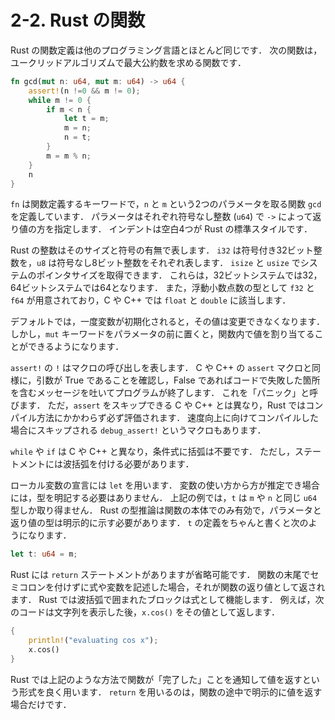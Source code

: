 # 2-2. Rust の関数
Rust の関数定義は他のプログラミング言語とほとんど同じです．
次の関数は，ユークリッドアルゴリズムで最大公約数を求める関数です．

```rust
fn gcd(mut n: u64, mut m: u64) -> u64 {
    assert!(n !=0 && m != 0);
    while m != 0 {
        if m < n {
            let t = m;
            m = n;
            n = t;
        }
        m = m % n;
    }
    n
}
```

```fn``` は関数定義するキーワードで，```n``` と ```m``` という2つのパラメータを取る関数 ```gcd``` を定義しています．
パラメータはそれぞれ符号なし整数 (```u64```) で ```->``` によって返り値の方を指定します．
インデントは空白4つが Rust の標準スタイルです．  

Rust の整数はそのサイズと符号の有無で表します．
```i32``` は符号付き32ビット整数を，```u8``` は符号なし8ビット整数をそれぞれ表します．
```isize``` と ```usize``` でシステムのポインタサイズを取得できます．
これらは，32ビットシステムでは32，64ビットシステムでは64となります．
また，浮動小数点数の型として ```f32``` と ```f64``` が用意されており，C や C++ では ```float``` と ```double``` に該当します．  

デフォルトでは，一度変数が初期化されると，その値は変更できなくなります．
しかし，```mut``` キーワードをパラメータの前に置くと，関数内で値を割り当てることができるようになります．  

```assert!``` の ```!``` はマクロの呼び出しを表します．
C や C++ の ```assert``` マクロと同様に，引数が True であることを確認し，False であればコードで失敗した箇所を含むメッセージを吐いてプログラムが終了します．
これを「パニック」と呼びます．
ただ，```assert``` をスキップできる C や C++ とは異なり，Rust ではコンパイル方法にかかわらず必ず評価されます．
速度向上に向けてコンパイルした場合にスキップされる ```debug_assert!``` というマクロもあります．

```while``` や ```if``` は C や C++ と異なり，条件式に括弧は不要です．
ただし，ステートメントには波括弧を付ける必要があります．

ローカル変数の宣言には ```let``` を用います．
変数の使い方から方が推定でき場合には，型を明記する必要はありません．
上記の例では，```t``` は ```m``` や ```n``` と同じ ```u64``` 型しか取り得ません．
Rust の型推論は関数の本体でのみ有効で，パラメータと返り値の型は明示的に示す必要があります．
```t``` の定義をちゃんと書くと次のようになります．

```rust
let t: u64 = m;
```

Rust には ```return``` ステートメントがありますが省略可能です．
関数の末尾でセミコロンを付けずに式や変数を記述した場合，それが関数の返り値として返されます．
Rust では波括弧で囲まれたブロックは式として機能します．
例えば，次のコードは文字列を表示した後，```x.cos()``` をその値として返します．

```rust
{
    println!("evaluating cos x");
    x.cos()
}
```

Rust では上記のような方法で関数が「完了した」ことを通知して値を返すという形式を良く用います．
```return``` を用いるのは，関数の途中で明示的に値を返す場合だけです．